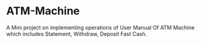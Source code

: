 # ATM-Machine
A Mini project on implementing operations of User Manual Of ATM Machine which includes Statement, Withdraw, Deposit Fast Cash.
